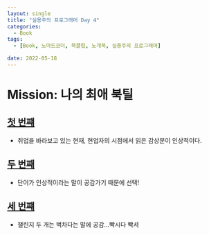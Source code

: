 ```yaml
---
layout: single
title: "실용주의 프로그래머 Day 4"
categories:
  - Book
tags:
  - [Book, 노마드코더, 북클럽, 노개북, 실용주의 프로그래머]

date: 2022-05-18
---
```


# Mission: 나의 최애 북틸

## [첫 번쨰](https://nomadcoders.co/community/thread/5194)
- 취업을 바라보고 있는 현재, 현업자의 시점에서 읽은 감상문이 인상적이다.

## [두 번째](https://nomadcoders.co/community/thread/5166)
- 단어가 인상적이라는 말이 공감가기 때문에 선택!

## [세 번쨰](https://nomadcoders.co/community/thread/5188)
- 챌린지 두 개는 벅차다는 말에 공감...빡시다 빡셔
